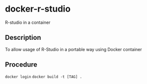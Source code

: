 # docker-r-studio
R-studio in a container

## Description
To allow usage of R-Studio in a portable way using Docker container

## Procedure
`docker login`
`docker build -t [TAG] .`